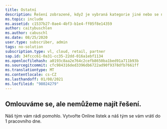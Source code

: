 ```yaml
---
title: Ostatní
description: Řešení zobrazené, když je vybraná kategorie jiné nebo se nenajde žádné řešení
ms.topic: include
ms.assetid: c1537b27-0ae4-4bf3-b1e4-ff05f8e14359
author: caitybuschlen
ms.author: cabuschl
ms.date: 08/25/2020
user.type: subscriber, admin
tags: no-solution
subscription.type: vl, cloud, retail, partner
sap.id: 34fccc61-0a31-cc35-22dd-016a1ebf1134
ms.openlocfilehash: a0193c8aa2e764c2cefb8650ba1bed91a711b93b
ms.sourcegitcommit: cfc984316ded3396db6722ad90f9378dfb7661ff
ms.translationtype: MT
ms.contentlocale: cs-CZ
ms.lasthandoff: 01/08/2021
ms.locfileid: "98024279"
---
```

## <a name="sorry-we-couldnt-find-a-solution-for-you"></a>Omlouváme se, ale nemůžeme najít řešení. 

Náš tým vám rádi pomohlo. Vytvořte Online lístek a náš tým se vám vrátí do 1 pracovního dne. 